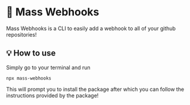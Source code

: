 # 🎣 Mass Webhooks
Mass Webhooks is a CLI to easily add a webhook to all of your github repositories!


## 💡 How to use 
Simply go to your terminal and run 
```
npx mass-webhooks
```
This will prompt you to install the package after which you can follow the instructions provided by the package!